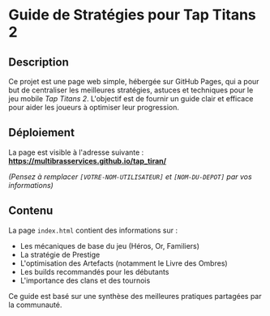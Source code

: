 # Guide de Stratégies pour Tap Titans 2

## Description

Ce projet est une page web simple, hébergée sur GitHub Pages, qui a pour but de centraliser les meilleures stratégies, astuces et techniques pour le jeu mobile *Tap Titans 2*. L'objectif est de fournir un guide clair et efficace pour aider les joueurs à optimiser leur progression.

## Déploiement

La page est visible à l'adresse suivante :
**https://multibrasservices.github.io/tap_tiran/**

*(Pensez à remplacer `[VOTRE-NOM-UTILISATEUR]` et `[NOM-DU-DEPOT]` par vos informations)*

## Contenu

La page `index.html` contient des informations sur :
- Les mécaniques de base du jeu (Héros, Or, Familiers)
- La stratégie de Prestige
- L'optimisation des Artefacts (notamment le Livre des Ombres)
- Les builds recommandés pour les débutants
- L'importance des clans et des tournois

Ce guide est basé sur une synthèse des meilleures pratiques partagées par la communauté.
